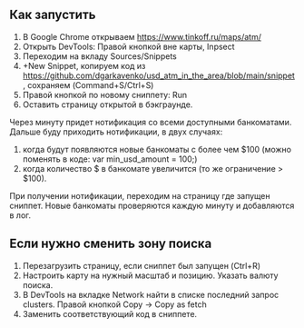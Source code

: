 ## Как запустить
1. В Google Chrome открываем https://www.tinkoff.ru/maps/atm/
2. Открыть DevTools: Правой кнопкой вне карты, Inpsect
3. Переходим на вкладу Sources/Snippets
4. +New Snippet, копируем код из https://github.com/dgarkavenko/usd_atm_in_the_area/blob/main/snippet, сохраняем (Command+S/Ctrl+S) 
5. Правой кнопкой по новому сниппету: Run
6. Оставить страницу открытой в бэкграунде.

Через минуту придет нотификация со всеми доступными банкоматами.
Дальше буду приходить нотификации, в двух случаях:
  1. когда будут появляются новые банкоматы c более чем $100 (можно поменять в коде: var min_usd_amount = 100;)
  2. когда количество $ в банкомате увеличится (то же ограничение > $100).

При получении нотификации, переходим на страницу где запущен сниппет. Новые банкоматы проверяются каждую минуту и добавляются в лог.

## Если нужно сменить зону поиска
1. Перезагрузить страницу, если сниппет был запущен (Ctrl+R)
2. Настроить карту на нужный масштаб и позицию. Указать валюту поиска.
3. В DevTools на вкладке Network найти в списке последний запрос clusters. Правой кнопкой Copy -> Copy as fetch
4. Заменить соответствующий код в сниппете.

